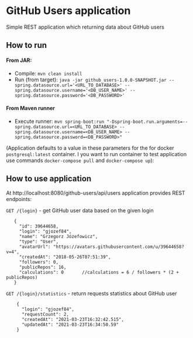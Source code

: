 # GitHub Users application
Simple REST application which returning data about GitHub users

## How to run

#### From JAR:
- Compile: `mvn clean install`
- Run (from target): `java -jar github_users-1.0.0-SNAPSHOT.jar --spring.datasource.url='<URL_TO_DATABASE>' --spring.datasource.username='<DB_USER_NAME>' --spring.datasource.password='<DB_PASSWORD>'`

#### From Maven runner
- Execute runner: `mvn spring-boot:run "-Dspring-boot.run.arguments=--spring.datasource.url=<URL_TO_DATABASE> --spring.datasource.username=<DB_USER_NAME> --spring.datasource.password=<DB_PASSWORD>"`

(Application defaults to a value in these parameters for the for docker `postgresql:latest` container. I you want to run container to test application use commands `docker-compose pull` and `docker-compose up`):


## How to use application
At http://localhost:8080/github-users/api/users application provides REST endpoints:

 `GET /{login}` - get GitHub user data based on the given login
 ```
    {
      "id": 39644658,
      "login": "gjozef84",
      "name": "Grzegorz Józefowicz",
      "type": "User",
      "avatarUrl": "https://avatars.githubusercontent.com/u/39644658?v=4",
      "createdAt": "2018-05-26T07:51:39",
      "followers": 0,
      "publicRepos": 16,
      "calculations": 0       //calculations = 6 / followers * (2 + publicRepos)
    }
```
 
 `GET /{login}/statistics` - return requests statistics about GitHub user 
```
    {
      "login": "gjozef84",
      "requestCount": 2,
      "createdAt": "2021-03-23T16:32:42.515",
      "updatedAt": "2021-03-23T16:34:50.59"
    }
```
